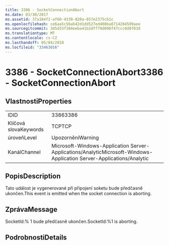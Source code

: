 ```yaml
---
title: 3386 - SocketConnectionAbort
ms.date: 03/30/2017
ms.assetid: 37a184f2-af60-4339-820a-857e2375cb1c
ms.openlocfilehash: ce6aa5c56ab42d1dd527ed408ba8714284509aee
ms.sourcegitcommit: 3d5d33f384eeba41b2dff79d096f47ccc8d8f03d
ms.translationtype: MT
ms.contentlocale: cs-CZ
ms.lasthandoff: 05/04/2018
ms.locfileid: "33463016"
---
```

# <a name="3386---socketconnectionabort"></a><span data-ttu-id="7cffa-102">3386 - SocketConnectionAbort</span><span class="sxs-lookup"><span data-stu-id="7cffa-102">3386 - SocketConnectionAbort</span></span>
## <a name="properties"></a><span data-ttu-id="7cffa-103">Vlastnosti</span><span class="sxs-lookup"><span data-stu-id="7cffa-103">Properties</span></span>  
  
|||  
|-|-|  
|<span data-ttu-id="7cffa-104">ID</span><span class="sxs-lookup"><span data-stu-id="7cffa-104">ID</span></span>|<span data-ttu-id="7cffa-105">3386</span><span class="sxs-lookup"><span data-stu-id="7cffa-105">3386</span></span>|  
|<span data-ttu-id="7cffa-106">Klíčová slova</span><span class="sxs-lookup"><span data-stu-id="7cffa-106">Keywords</span></span>|<span data-ttu-id="7cffa-107">TCP</span><span class="sxs-lookup"><span data-stu-id="7cffa-107">TCP</span></span>|  
|<span data-ttu-id="7cffa-108">úroveň</span><span class="sxs-lookup"><span data-stu-id="7cffa-108">Level</span></span>|<span data-ttu-id="7cffa-109">Upozornění</span><span class="sxs-lookup"><span data-stu-id="7cffa-109">Warning</span></span>|  
|<span data-ttu-id="7cffa-110">Kanál</span><span class="sxs-lookup"><span data-stu-id="7cffa-110">Channel</span></span>|<span data-ttu-id="7cffa-111">Microsoft-Windows-Application Server-Applications/Analytic</span><span class="sxs-lookup"><span data-stu-id="7cffa-111">Microsoft-Windows-Application Server-Applications/Analytic</span></span>|  
  
## <a name="description"></a><span data-ttu-id="7cffa-112">Popis</span><span class="sxs-lookup"><span data-stu-id="7cffa-112">Description</span></span>  
 <span data-ttu-id="7cffa-113">Tato událost je vygenerované při připojení soketu bude předčasně ukončen.</span><span class="sxs-lookup"><span data-stu-id="7cffa-113">This event is emitted when the socket connection is aborting.</span></span>  
  
## <a name="message"></a><span data-ttu-id="7cffa-114">Zpráva</span><span class="sxs-lookup"><span data-stu-id="7cffa-114">Message</span></span>  
 <span data-ttu-id="7cffa-115">SocketId:% 1 bude předčasně ukončen.</span><span class="sxs-lookup"><span data-stu-id="7cffa-115">SocketId:%1 is aborting.</span></span>  
  
## <a name="details"></a><span data-ttu-id="7cffa-116">Podrobnosti</span><span class="sxs-lookup"><span data-stu-id="7cffa-116">Details</span></span>

